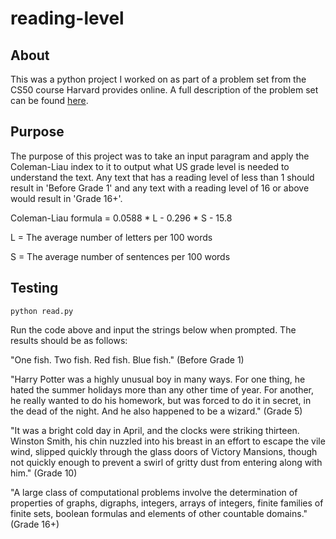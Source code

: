 # reading-level

## About
This was a python project I worked on as part of a problem set from the CS50 course Harvard provides online. A full description of the problem set can be found [here](https://cs50.harvard.edu/college/2020/spring/psets/2/readability/).

## Purpose
The purpose of this project was to take an input paragram and apply the Coleman-Liau index to it to output what US grade level
is needed to understand the text. Any text that has a reading level of less than 1 should result in 'Before Grade 1' and any text
with a reading level of 16 or above would result in 'Grade 16+'.

Coleman-Liau formula = 0.0588 * L - 0.296 * S - 15.8

L = The average number of letters per 100 words

S = The average number of sentences per 100 words

## Testing

```python read.py```

Run the code above and input the strings below when prompted. The results should be as follows:

"One fish. Two fish. Red fish. Blue fish." (Before Grade 1)

"Harry Potter was a highly unusual boy in many ways. For one thing, he hated the summer holidays more than any other time of year. For another, he really wanted to do his homework, but was forced to do it in secret, in the dead of the night. And he also happened to be a wizard." (Grade 5)

"It was a bright cold day in April, and the clocks were striking thirteen. Winston Smith, his chin nuzzled into his breast in an effort to escape the vile wind, slipped quickly through the glass doors of Victory Mansions, though not quickly enough to prevent a swirl of gritty dust from entering along with him." (Grade 10)

"A large class of computational problems involve the determination of properties of graphs, digraphs, integers, arrays of integers, finite families of finite sets, boolean formulas and elements of other countable domains." (Grade 16+)
